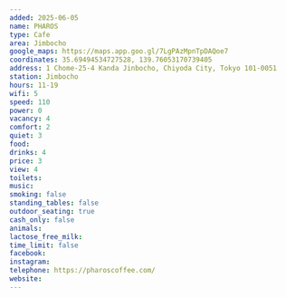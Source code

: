 ```yaml
---
added: 2025-06-05
name: PHAROS
type: Cafe
area: Jimbocho
google_maps: https://maps.app.goo.gl/7LgPAzMpnTpDAQoe7
coordinates: 35.69494534727528, 139.76053170739405
address: 1 Chome-25-4 Kanda Jinbocho, Chiyoda City, Tokyo 101-0051
station: Jimbocho
hours: 11-19
wifi: 5
speed: 110
power: 0
vacancy: 4
comfort: 2
quiet: 3
food: 
drinks: 4
price: 3
view: 4
toilets: 
music: 
smoking: false
standing_tables: false
outdoor_seating: true
cash_only: false
animals: 
lactose_free_milk: 
time_limit: false
facebook: 
instagram: 
telephone: https://pharoscoffee.com/
website: 
---
```

